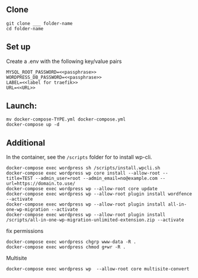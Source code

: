 
Clone
-
```
git clone ___ folder-name
cd folder-name
```

Set up 
-
Create a .env with the following key/value pairs
```
MYSQL_ROOT_PASSWORD=<<passphrase>>
WORDPRESS_DB_PASSWORD=<<passphrase>>
LABEL=<<label for traefik>>
URL=<<URL>>
```

Launch:
-
```
mv docker-compose-TYPE.yml docker-compose.yml
docker-compose up -d
```

Additional
-
In the container, see the `/scripts` folder for to install wp-cli. 

```
docker-compose exec wordpress sh /scripts/install.wpcli.sh
docker-compose exec wordpress wp core install --allow-root --title=TEST --admin_user=root --admin_email=no@example.com --url=https://domain.to.use/
docker-compose exec wordpress wp --allow-root core update
docker-compose exec wordpress wp --allow-root plugin install wordfence --activate
docker-compose exec wordpress wp --allow-root plugin install all-in-one-wp-migration --activate
docker-compose exec wordpress wp --allow-root plugin install /scripts/all-in-one-wp-migration-unlimited-extension.zip --activate
```

fix permissions
```
docker-compose exec wordpress chgrp www-data -R .
docker-compose exec wordpress chmod g+wr -R .
```
Multisite
```
docker-compose exec wordpress wp  --allow-root core multisite-convert
```
